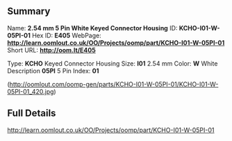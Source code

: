 

 ## Summary
Name: __2.54 mm 5 Pin White Keyed Connector Housing__
ID: __KCHO-I01-W-05PI-01__
Hex ID: __E405__
WebPage: __http://learn.oomlout.co.uk/OO/Projects/oomp/part/KCHO-I01-W-05PI-01__
Short URL: __http://oom.lt/E405__

Type: __KCHO__ Keyed Connector Housing 
Size: __I01__ 2.54 mm 
Color: __W__ White 
Description __05PI__ 5 Pin 
Index: __01__


(http://oomlout.com/oomp-gen/parts/KCHO-I01-W-05PI-01/KCHO-I01-W-05PI-01_420.jpg)


 ## Full Details
 http://learn.oomlout.co.uk/OO/Projects/oomp/part/KCHO-I01-W-05PI-01














